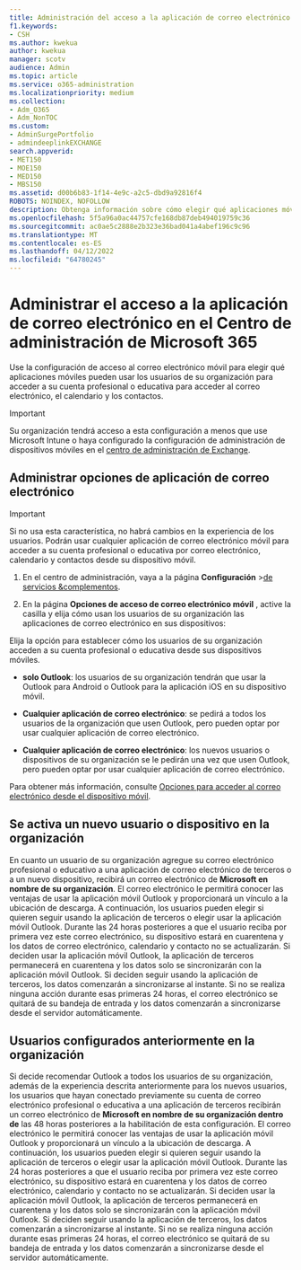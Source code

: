 ```yaml
---
title: Administración del acceso a la aplicación de correo electrónico en Centro de administración de Microsoft 365
f1.keywords:
- CSH
ms.author: kwekua
author: kwekua
manager: scotv
audience: Admin
ms.topic: article
ms.service: o365-administration
ms.localizationpriority: medium
ms.collection:
- Adm_O365
- Adm_NonTOC
ms.custom:
- AdminSurgePortfolio
- admindeeplinkEXCHANGE
search.appverid:
- MET150
- MOE150
- MED150
- MBS150
ms.assetid: d00b6b83-1f14-4e9c-a2c5-dbd9a92816f4
ROBOTS: NOINDEX, NOFOLLOW
description: Obtenga información sobre cómo elegir qué aplicaciones móviles pueden usar los usuarios para acceder al correo electrónico, el calendario y los contactos.
ms.openlocfilehash: 5f5a96a0ac44757cfe168db87deb494019759c36
ms.sourcegitcommit: ac0ae5c2888e2b323e36bad041a4abef196c9c96
ms.translationtype: MT
ms.contentlocale: es-ES
ms.lasthandoff: 04/12/2022
ms.locfileid: "64780245"
---
```

# <a name="manage-email-app-access-in-the-microsoft-365-admin-center"></a>Administrar el acceso a la aplicación de correo electrónico en el Centro de administración de Microsoft 365

Use la configuración de acceso al correo electrónico móvil para elegir qué aplicaciones móviles pueden usar los usuarios de su organización para acceder a su cuenta profesional o educativa para acceder al correo electrónico, el calendario y los contactos.
  
> [!IMPORTANT]
> Su organización tendrá acceso a esta configuración a menos que use Microsoft Intune o haya configurado la configuración de administración de dispositivos móviles en el <a href="https://go.microsoft.com/fwlink/p/?linkid=2059104" target="_blank">centro de administración de Exchange</a>.
  
## <a name="manage-email-app-options"></a>Administrar opciones de aplicación de correo electrónico

> [!IMPORTANT]
> Si no usa esta característica, no habrá cambios en la experiencia de los usuarios. Podrán usar cualquier aplicación de correo electrónico móvil para acceder a su cuenta profesional o educativa por correo electrónico, calendario y contactos desde su dispositivo móvil.

1. En el centro de administración, vaya a la página **Configuración** \><a href="https://go.microsoft.com/fwlink/p/?linkid=2053743" target="_blank">de servicios &amp;complementos</a>.

2. En la página **Opciones de acceso de correo electrónico móvil** , active la casilla y elija cómo usan los usuarios de su organización las aplicaciones de correo electrónico en sus dispositivos:
  
Elija la opción para establecer cómo los usuarios de su organización acceden a su cuenta profesional o educativa desde sus dispositivos móviles.
  
- **solo Outlook**: los usuarios de su organización tendrán que usar la Outlook para Android o Outlook para la aplicación iOS en su dispositivo móvil.

- **Cualquier aplicación de correo electrónico**: se pedirá a todos los usuarios de la organización que usen Outlook, pero pueden optar por usar cualquier aplicación de correo electrónico.

- **Cualquier aplicación de correo electrónico**: los nuevos usuarios o dispositivos de su organización se le pedirán una vez que usen Outlook, pero pueden optar por usar cualquier aplicación de correo electrónico.

Para obtener más información, consulte [Opciones para acceder al correo electrónico desde el dispositivo móvil](access-email-from-a-mobile-device.md).
  
## <a name="new-user-or-device-is-activated-in-your-organization"></a>Se activa un nuevo usuario o dispositivo en la organización

En cuanto un usuario de su organización agregue su correo electrónico profesional o educativo a una aplicación de correo electrónico de terceros o a un nuevo dispositivo, recibirá un correo electrónico de **Microsoft en nombre de su organización**. El correo electrónico le permitirá conocer las ventajas de usar la aplicación móvil Outlook y proporcionará un vínculo a la ubicación de descarga. A continuación, los usuarios pueden elegir si quieren seguir usando la aplicación de terceros o elegir usar la aplicación móvil Outlook. Durante las 24 horas posteriores a que el usuario reciba por primera vez este correo electrónico, su dispositivo estará en cuarentena y los datos de correo electrónico, calendario y contacto no se actualizarán. Si deciden usar la aplicación móvil Outlook, la aplicación de terceros permanecerá en cuarentena y los datos solo se sincronizarán con la aplicación móvil Outlook. Si deciden seguir usando la aplicación de terceros, los datos comenzarán a sincronizarse al instante. Si no se realiza ninguna acción durante esas primeras 24 horas, el correo electrónico se quitará de su bandeja de entrada y los datos comenzarán a sincronizarse desde el servidor automáticamente.
  
## <a name="previously-configured-users-in-your-organization"></a>Usuarios configurados anteriormente en la organización

Si decide recomendar Outlook a todos los usuarios de su organización, además de la experiencia descrita anteriormente para los nuevos usuarios, los usuarios que hayan conectado previamente su cuenta de correo electrónico profesional o educativa a una aplicación de terceros recibirán un correo electrónico de **Microsoft en nombre de su organización dentro de** las 48 horas posteriores a la habilitación de esta configuración. El correo electrónico le permitirá conocer las ventajas de usar la aplicación móvil Outlook y proporcionará un vínculo a la ubicación de descarga. A continuación, los usuarios pueden elegir si quieren seguir usando la aplicación de terceros o elegir usar la aplicación móvil Outlook. Durante las 24 horas posteriores a que el usuario reciba por primera vez este correo electrónico, su dispositivo estará en cuarentena y los datos de correo electrónico, calendario y contacto no se actualizarán. Si deciden usar la aplicación móvil Outlook, la aplicación de terceros permanecerá en cuarentena y los datos solo se sincronizarán con la aplicación móvil Outlook. Si deciden seguir usando la aplicación de terceros, los datos comenzarán a sincronizarse al instante. Si no se realiza ninguna acción durante esas primeras 24 horas, el correo electrónico se quitará de su bandeja de entrada y los datos comenzarán a sincronizarse desde el servidor automáticamente.

